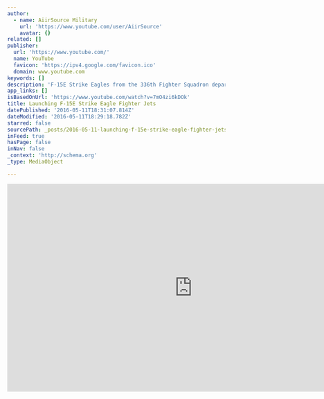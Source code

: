 ```yaml
---
author:
  - name: AiirSource Military
    url: 'https://www.youtube.com/user/AiirSource'
    avatar: {}
related: []
publisher:
  url: 'https://www.youtube.com/'
  name: YouTube
  favicon: 'https://ipv4.google.com/favicon.ico'
  domain: www.youtube.com
keywords: []
description: 'F-15E Strike Eagles from the 336th Fighter Squadron departing from Seymour Johnson Air Force Base. Video shows how the pilots/WSO, crew chief and various member from the air crew prep and launch the jet fighters. AiirSource Military covers events and missions from the United States Armed Forces: Army, Navy, Marine Corps, Air Force, and Coast Guard.'
app_links: []
isBasedOnUrl: 'https://www.youtube.com/watch?v=7mO4zi6kDOk'
title: Launching F-15E Strike Eagle Fighter Jets
datePublished: '2016-05-11T18:31:07.814Z'
dateModified: '2016-05-11T18:29:18.782Z'
starred: false
sourcePath: _posts/2016-05-11-launching-f-15e-strike-eagle-fighter-jets.md
inFeed: true
hasPage: false
inNav: false
_context: 'http://schema.org'
_type: MediaObject

---
```

<iframe src="https://cdn.embedly.com/widgets/media.html?src=https%3A%2F%2Fwww.youtube.com%2Fembed%2F7mO4zi6kDOk%3Ffeature%3Doembed&amp;url=http%3A%2F%2Fwww.youtube.com%2Fwatch%3Fv%3D7mO4zi6kDOk&amp;image=https%3A%2F%2Fi.ytimg.com%2Fvi%2F7mO4zi6kDOk%2Fhqdefault.jpg&amp;key=b7d04c9b404c499eba89ee7072e1c4f7&amp;type=text%2Fhtml&amp;schema=google" width="854" height="480" scrolling="no" frameborder="0" allowfullscreen="" style=""></iframe>